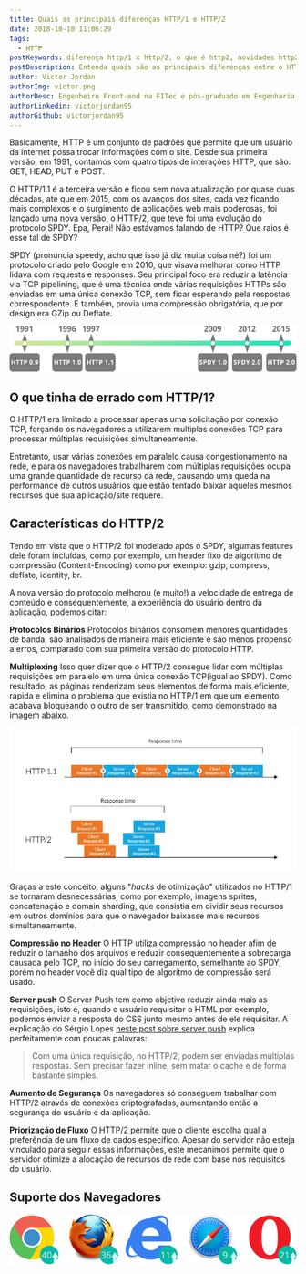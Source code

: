 ```yaml
---
title: Quais as principais diferenças HTTP/1 e HTTP/2
date: 2018-10-10 11:06:29
tags:
  - HTTP
postKeywords: diferença http/1 x http/2, o que é http2, novidades http2, o que é http2, quais as diferenças entre http/1 e http/2, vantagens do http2
postDescription: Entenda quais são as principais diferenças entre o HTTP/1 e o HTTP/2!
author: Victor Jordan
authorImg: victor.png
authorDesc: Engenheiro Front-end na FITec e pós-graduado em Engenharia de Software pela PUC-MG e formado em Banco de Dados pela Fatec, apaixonado por usabilidade, performance e UX!
authorLinkedin: victorjordan95
authorGithub: victorjordan95
---
```


Basicamente, HTTP é um conjunto de padrões que permite que um usuário da internet possa trocar informações com o site. Desde sua primeira versão, em 1991, contamos com quatro tipos de interações HTTP, que são: GET, HEAD, PUT e POST.

O HTTP/1.1 é a terceira versão e ficou sem nova atualização por quase duas décadas, até que em 2015, com os avanços dos sites, cada vez ficando mais complexos e o surgimento de aplicações web mais poderosas, foi lançado uma nova versão, o HTTP/2, que teve foi uma evolução do protocolo SPDY. Epa, Perai! Não estávamos falando de HTTP? Que raios é esse tal de SPDY?

<!-- more -->

SPDY (pronuncia speedy, acho que isso já diz muita coisa né?) foi um protocolo criado pelo Google em 2010, que visava melhorar como HTTP lidava com requests e responses. Seu principal foco era reduzir a latência via TCP pipelining, que é uma técnica onde várias requisições HTTPs são enviadas em uma única conexão TCP, sem ficar esperando pela respostas correspondente. E também, provia uma compressão obrigatória, que por design era GZip ou Deflate.

![Timeline de Evolução do HTTP](/posts/http2-timeline.png)

## O que tinha de errado com HTTP/1?

O HTTP/1 era limitado a processar apenas uma solicitação por conexão TCP, forçando os navegadores a utilizarem multiplas conexões TCP para processar múltiplas requisições simultaneamente.

Entretanto, usar várias conexões em paralelo causa congestionamento na rede, e para os navegadores trabalharem com múltiplas requisições ocupa uma grande quantidade de recurso da rede, causando uma queda na performance de outros usuários que estão tentado baixar aqueles mesmos recursos que sua aplicação/site requere.

## Características do HTTP/2

Tendo em vista que o HTTP/2 foi modelado após o SPDY, algumas features dele foram incluídas, como por exemplo, um header fixo de algoritmo de compressão (Content-Encoding) como por exemplo: gzip, compress, deflate, identity, br.

A nova versão do protocolo melhorou (e muito!) a velocidade de entrega de conteúdo e consequentemente, a experiência do usuário dentro da aplicação, podemos citar:

**Protocolos Binários**
Protocolos binários consomem menores quantidades de banda, são analisados de maneira mais eficiente e são menos propenso a erros, comparado com sua primeira versão do protocolo HTTP.

**Multiplexing**
Isso quer dizer que o HTTP/2 consegue lidar com múltiplas requisições em paralelo em uma única conexão TCP(igual ao SPDY). Como resultado, as páginas renderizam seus elementos de forma mais eficiente, rápida e elimina o problema que existia no HTTP/1 em que um elemento acabava bloqueando o outro de ser transmitido, como demonstrado na imagem abaixo.

![Conceito de Multiplexing - Comparação entre as duas versões do protocolo HTTP](/posts/http2-lidando-requisicoes.jpg)

Graças a este conceito, alguns "_hacks_ de otimização" utilizados no HTTP/1 se tornaram desnecessárias, como por exemplo, imagens sprites, concatenação e domain sharding, que consistia em dividir seus recursos em outros domínios para que o navegador baixasse mais recursos simultaneamente.

**Compressão no Header**
O HTTP utiliza compressão no header afim de reduzir o tamanho dos arquivos e reduzir consequentemente a sobrecarga causada pelo TCP, no início do seu carregamento, semelhante ao SPDY, porém no header você diz qual tipo de algoritmo de compressão será usado.

**Server push**
O Server Push tem como objetivo reduzir ainda mais as requisições, isto é, quando o usuário requisitar o HTML por exemplo, podemos enviar a resposta do CSS junto mesmo antes de ele requisitar. A explicação do Sérgio Lopes [neste post sobre server push](http://blog.caelum.com.br/http2-server-push-na-pratica/) explica perfeitamente com poucas palavras:

> Com uma única requisição, no HTTP/2, podem ser enviadas múltiplas respostas. Sem precisar fazer inline, sem matar o cache e de forma bastante simples.

**Aumento de Segurança**
Os navegadores só conseguem trabalhar com HTTP/2 através de conexões criptografadas, aumentando então a segurança do usuário e da aplicação.

**Priorização de Fluxo**
O HTTP/2 permite que o cliente escolha qual a preferência de um fluxo de dados específico. Apesar do servidor não esteja vinculado para seguir essas informações, este mecanimos permite que o servidor otimize a alocação de recursos de rede com base nos requisitos do usuário.

## Suporte dos Navegadores

![Suporte do HTTP/2 nos Navegadores](/posts/http2-suporte-navegadores.png)
